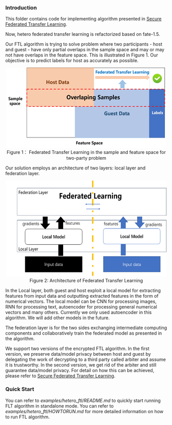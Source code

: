 ### Introduction

This  folder contains code for implementing algorithm presented in [Secure Federated Transfer Learning](https://arxiv.org/abs/1812.03337). 

Now, hetero federated transfer learning is refactorized based on fate-1.5.

Our FTL algorithm is trying to solve problem where two participants - host and guest - have only partial overlaps in the sample space and may or may not have overlaps in the feature space. This is illustrated in Figure 1. Our objective is to predict labels for host as accurately as possible.

<div style="text-align:center", align=center>
<img src="./images/samples.png" alt="samples" width="500" height="250" /><br/>
Figure 1： Federated Transfer Learning in the sample and feature space for two-party problem</div>


Our solution employs an architecture of two layers: local layer and federation layer. 

<div style="text-align:center", align=center>
<img src="./images/architecture.png" alt="architecture" width="500" height="300" />
<br/>
Figure 2: Architecture of Federated Transfer Learning </div>


In the Local layer, both guest and host exploit a local model for extracting features from input data and outputting extracted features in the form of numerical vectors. The local model can be CNN for processing images, RNN for processing text, autoencoder for processing general numerical vectors and many others. Currently we only used autoencoder in this algorithm. We will add other models in the future.

The federation layer is for the two sides exchanging intermediate computing components and collaboratively train the federated model as presented in the algorithm. 

We support two versions of the encrypted FTL algorithm. In the first version, we preserve data/model privacy between host and guest by delegating the work of decrypting to a third party called arbiter and assume it is trustworthy. In the second version, we get rid of the arbiter and still guarantee data/model privacy. For detail on how this can be achieved, please refer to [Secure Federated Transfer Learning](https://arxiv.org/abs/1812.03337).

### Quick Start

You can refer to *examples/hetero_ftl/README.md* to quickly start running FLT algorithm in standalone mode. You can refer to *examples/hetero_ftl/HOWTORUN.md* for more detailed information on how to run FTL algorithm.